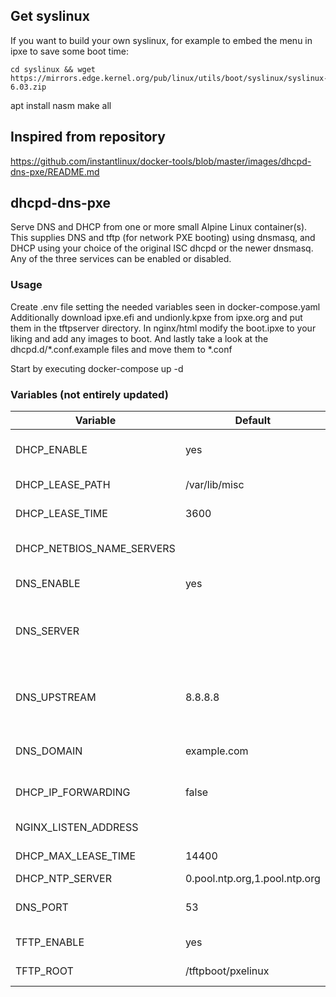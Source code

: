 ## Get syslinux
If you want to build your own syslinux, for example to embed the menu in ipxe to save some boot time:
```
cd syslinux && wget https://mirrors.edge.kernel.org/pub/linux/utils/boot/syslinux/syslinux-6.03.zip
```
apt install nasm
make all

## Inspired from repository
https://github.com/instantlinux/docker-tools/blob/master/images/dhcpd-dns-pxe/README.md

## dhcpd-dns-pxe

Serve DNS and DHCP from one or more small Alpine Linux container(s). This
supplies DNS and tftp (for network PXE booting) using dnsmasq, and
DHCP using your choice of the original ISC dhcpd or the newer
dnsmasq. Any of the three services can be enabled or disabled. 

### Usage

Create .env file setting the needed variables seen in docker-compose.yaml
Additionally download ipxe.efi and undionly.kpxe from ipxe.org and put them in the tftpserver directory.
In nginx/html modify the boot.ipxe to your liking and add any images to boot.
And lastly take a look at the dhcpd.d/*.conf.example files and move them to *.conf

Start by executing docker-compose up -d

### Variables (not entirely updated)

Variable | Default | Description |
-------- | ------- | ----------- |
DHCP_ENABLE | yes | enable dhcp server
DHCP_LEASE_PATH | /var/lib/misc | don't change this
DHCP_LEASE_TIME | 3600 | default lease time
DHCP_NETBIOS_NAME_SERVERS | | netBIOS name servers
DNS_ENABLE | yes | enable dns server
DNS_SERVER | | list of (other) DNS servers to send dhcp clients
DNS_UPSTREAM | 8.8.8.8 | upstream DNS server for queries (e.g. your ISP)
DNS_DOMAIN | example.com | your domain name
DHCP_IP_FORWARDING | false | enable clients' IP forwarding
NGINX_LISTEN_ADDRESS | | bind to IP address
DHCP_MAX_LEASE_TIME | 14400 | maximum lease time
DHCP_NTP_SERVER | 0.pool.ntp.org,1.pool.ntp.org | 
DNS_PORT | 53 | port number for DNS
TFTP_ENABLE | yes | enable tftp server
TFTP_ROOT | /tftpboot/pxelinux | don't change this

